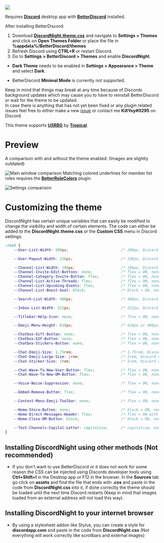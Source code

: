 ![](https://i.imgur.com/XQApc9q.png)

Requires [**Discord**](https://discordapp.com/) desktop app with [**BetterDiscord**](https://betterdiscord.app/) installed.

After installing BetterDiscord:

1. Download [**DiscordNight.theme.css**](https://betterdiscord.app/Download?id=155) and navigate to **Settings > Themes** and click on **Open Themes Folder** or place the file in **%appdata%/BetterDiscord/themes**
2. Refresh Discord using **CTRL+R** or restart Discord.
3. Go to **Settings > BetterDiscord > Themes** and enable **DiscordNight**.

- **Dark Theme** needs to be enabled in **Settings > Appearance > Theme** and select **Dark**.  

- BetterDiscord **Minimal Mode** is currently not supported.

Keep in mind that things may break at any time because of Discords background updates which may cause you to have to reinstall BetterDiscord or wait for the theme to be updated.  
In case there is anything that has not yet been fixed or any plugin related issues feel free to either make a new [issue](https://github.com/KillYoy/DiscordNight/issues/new) or contact me **KillYoy#0295** on Discord.

This theme supports [**USRBG**](https://github.com/Discord-Custom-Covers/usrbg) by [**Tropical**](https://github.com/Tropix126).

# Preview

A comparison with and without the theme enabled: (Images are slightly outdated)

![Main window comparison](https://i.imgur.com/fkQM8JW.png)
Matching colored underlines for member list roles requires the [**BetterRoleColors**](https://github.com/rauenzi/BetterDiscordAddons/tree/master/Plugins/BetterRoleColors) plugin.

![Settings comparison](https://i.imgur.com/5f6BjrR.png)

# Customizing the theme

DiscordNight has certain unique variables that can easily be modified to change the visibility and width of certain elements. The code can either be added to the **DiscordNight.theme.css** or the **Custom CSS** menu in Discord settings:

```css
:root {
    --User-List-Width: 200px;                        /* 200px, Discord default = 240px */

    --User-Popout-Width: 236px;                      /* 236px, Discord default = 250px */

    --Channel-List-Width: 196px;                     /* 196px, Discord default = 240px */
    --Channel-Invite-Edit-Buttons: none;             /* flex = ON, none = OFF */
    --Channel-Category-Invite-Button: flex;          /* flex = ON, none = OFF */
    --Channel-List-Active-Threads: flex;             /* flex = ON, none = OFF */
    --Channel-List-Upcoming-Events: flex;            /* flex = ON, none = OFF */
    --Channel-List-Boost-Goal: block;                /* block = ON, none = OFF */

    --Search-List-Width: 488px;                      /* 488px, Discord default = 418px */

    --Inbox-List-Width: 522px;                       /* 522px, Discord default = 480px */

    --Titlebar-Help-Icon: none;                      /* flex = ON, none = OFF */

    --Emoji-Menu-Height: 618px;                      /* 618px or 498px, Discord default = 444px */

    --Chatbox-Gift-Button: none;                     /* flex = ON, none = OFF */
    --Chatbox-GIF-Button: none;                      /* flex = ON, none = OFF */
    --Chatbox-Stickers-Button: none;                 /* flex = ON, none = OFF */

    --Chat-Emoji-Size: 1.75rem;                      /* 1.75rem, Discord default = 1.375rem */
    --Chat-Emoji-Large-Size: 2rem;                   /* 2rem, Discord default = 3rem */
    --Chat-Sticker-Size: 5rem;                       /* 5rem, Discord default = 10rem */

    --Chat-Wave-To-New-User-Button: flex;            /* flex = ON, none = OFF */
    --Chat-Wave-To-New-DM-Button: flex;              /* flex = ON, none = OFF */

    --Voice-Noise-Suppression: none;                 /* flex = ON, none = OFF */

    --Embed-Remove-Button: flex;                     /* flex = ON, none = OFF */

    --Context-Menu-Emoji-Toolbar: none;              /* flex = ON, none = OFF */

    --Home-Store-Button: none;                       /* block = ON, none = OFF */
    --Home-Direct-Messages-Header: flex;             /* flex = ON with create DM Button, block = ON, none = OFF */
    --Home-Close-DM-Button: block;                   /* block = ON, none = OFF */

    --Text-Channels-Capital-Letter: capitalize;      /* capitalize, none */
}
```

## Installing DiscordNight using other methods (Not recommended)

- If you don't want to use BetterDiscord or it does not work for some reason the CSS can be injected using Discords developer tools using **Ctrl+Shift+I** in the Desktop app or F12 in the browser. In the **Sources** tab go click on **assets** and find the file that ends with **.css** and paste in the code from **DiscordNight.css** into it, if done correctly the theme should be loaded until the next time Discord restarts (Keep in mind that images loaded from an external address will not load this way).

## Installing DiscordNight to your internet browser

- By using a stylesheet addon like Stylus, you can create a style for **discordapp.com** and paste in the code from **DiscordNight.css** (Not everything will work correctly like scrollbars and external images)
